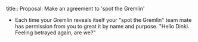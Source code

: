 title:: Proposal: Make an agreement to 'spot the Gremlin'

- Each time your Gremlin reveals itself  your "spot the Gremlin" team mate has permission from you to great it by name and purpose. "Hello Dinki. Feeling betrayed again, are we?"